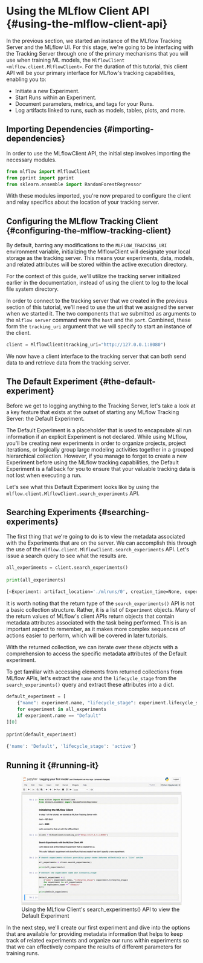 # Using the MLflow Client API {#using-the-mlflow-client-api}

In the previous section, we started an instance of the MLflow Tracking
Server and the MLflow UI. For this stage, we're going to be interfacing
with the Tracking Server through one of the primary mechanisms that you
will use when training ML models, the
`MlflowClient <mlflow.client.MlflowClient>`. For the duration of this
tutorial, this client API will be your primary interface for MLflow's
tracking capabilities, enabling you to:

-   Initiate a new Experiment.
-   Start Runs within an Experiment.
-   Document parameters, metrics, and tags for your Runs.
-   Log artifacts linked to runs, such as models, tables, plots, and
    more.

## Importing Dependencies {#importing-dependencies}

In order to use the MLflowClient API, the initial step involves
importing the necessary modules.

<div class="code-section" markdown="1">

~~~ python
from mlflow import MlflowClient
from pprint import pprint
from sklearn.ensemble import RandomForestRegressor
~~~

</div>

With these modules imported, you're now prepared to configure the client
and relay specifics about the location of your tracking server.

## Configuring the MLflow Tracking Client {#configuring-the-mlflow-tracking-client}

By default, barring any modifications to the `MLFLOW_TRACKING_URI`
environment variable, initializing the MlflowClient will designate your
local storage as the tracking server. This means your experiments, data,
models, and related attributes will be stored within the active
execution directory.

For the context of this guide, we'll utilize the tracking server
initialized earlier in the documentation, instead of using the client to
log to the local file system directory.

In order to connect to the tracking server that we created in the
previous section of this tutorial, we'll need to use the uri that we
assigned the server when we started it. The two components that we
submitted as arguments to the `mlflow server` command were the `host`
and the `port`. Combined, these form the `tracking_uri` argument that we
will specify to start an instance of the client.

<div class="code-section" markdown="1">

~~~ python
client = MlflowClient(tracking_uri="http://127.0.0.1:8080")
~~~

</div>

We now have a client interface to the tracking server that can both send
data to and retrieve data from the tracking server.

## The Default Experiment {#the-default-experiment}

Before we get to logging anything to the Tracking Server, let's take a
look at a key feature that exists at the outset of starting any MLflow
Tracking Server: the Default Experiment.

The Default Experiment is a placeholder that is used to encapsulate all
run information if an explicit Experiment is not declared. While using
MLflow, you'll be creating new experiments in order to organize
projects, project iterations, or logically group large modeling
activities together in a grouped hierarchical collection. However, if
you manage to forget to create a new Experiment before using the MLflow
tracking capabilities, the Default Experiment is a fallback for you to
ensure that your valuable tracking data is not lost when executing a
run.

Let's see what this Default Experiment looks like by using the
`mlflow.client.MlflowClient.search_experiments` API.

## Searching Experiments {#searching-experiments}

The first thing that we're going to do is to view the metadata
associated with the Experiments that are on the server. We can
accomplish this through the use of the
`mlflow.client.MlflowClient.search_experiments` API. Let's issue a
search query to see what the results are.

<div class="code-section" markdown="1">

~~~ python
all_experiments = client.search_experiments()

print(all_experiments)
~~~

</div>

~~~ bash
[<Experiment: artifact_location='./mlruns/0', creation_time=None, experiment_id='0', last_update_time=None, lifecycle_stage='active', name='Default', tags={}>]
~~~

It is worth noting that the return type of the `search_experiments()`
API is not a basic collection structure. Rather, it is a list of
`Experiment` objects. Many of the return values of MLflow's client APIs
return objects that contain metadata attributes associated with the task
being performed. This is an important aspect to remember, as it makes
more complex sequences of actions easier to perform, which will be
covered in later tutorials.

With the returned collection, we can iterate over these objects with a
comprehension to access the specific metadata attributes of the
<span class="title-ref">Default</span> experiment.

To get familiar with accessing elements from returned collections from
MLflow APIs, let's extract the `name` and the `lifecycle_stage` from the
`search_experiments()` query and extract these attributes into a dict.

<div class="code-section" markdown="1">

~~~ python
default_experiment = [
    {"name": experiment.name, "lifecycle_stage": experiment.lifecycle_stage}
    for experiment in all_experiments
    if experiment.name == "Default"
][0]

pprint(default_experiment)
~~~

</div>

~~~ bash
{'name': 'Default', 'lifecycle_stage': 'active'}
~~~

## Running it {#running-it}

<figure>
<img
src="../../../static/images/tutorials/introductory/logging-first-model/default-experiment.gif"
class="align-center" width="1024"
alt="../../../static/images/tutorials/introductory/logging-first-model/default-experiment.gif" />
<figcaption>Using the MLflow Client's search_experiments() API to view
the Default Experiment</figcaption>
</figure>

In the next step, we'll create our first experiment and dive into the
options that are available for providing metadata information that helps
to keep track of related experiments and organize our runs within
experiments so that we can effectively compare the results of different
parameters for training runs.
